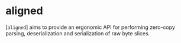 # aligned

[`aligned`] aims to provide an ergonomic API for performing zero-copy parsing,
deserialization and serialization of raw byte slices.
